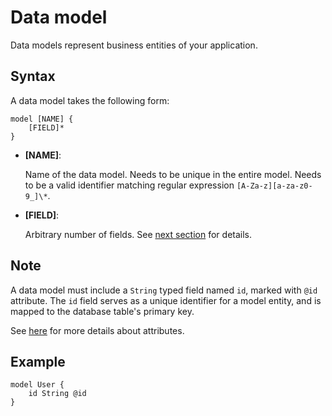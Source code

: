 # Data model

Data models represent business entities of your application.

## Syntax

A data model takes the following form:

```prisma
model [NAME] {
    [FIELD]*
}
```

-   **[NAME]**:

    Name of the data model. Needs to be unique in the entire model. Needs to be a valid identifier matching regular expression `[A-Za-z][a-za-z0-9_]\*`.

-   **[FIELD]**:

    Arbitrary number of fields. See [next section](zmodel-field.md) for details.

## Note

A data model must include a `String` typed field named `id`, marked with `@id` attribute. The `id` field serves as a unique identifier for a model entity, and is mapped to the database table's primary key.

See [here](zmodel-attribute.md) for more details about attributes.

## Example

```prisma
model User {
    id String @id
}
```
